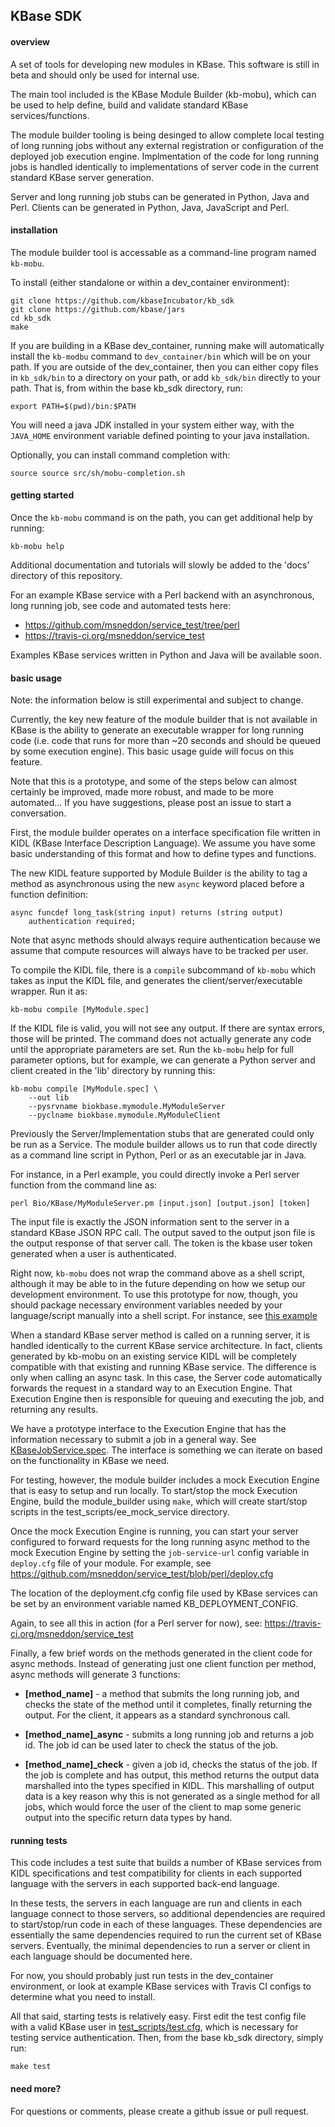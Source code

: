 ## KBase SDK

#### overview

A set of tools for developing new modules in KBase.  This software is
still in beta and should only be used for internal use.

The main tool included is the KBase Module Builder (kb-mobu), which can
be used to help define, build and validate standard KBase services/functions.

The module builder tooling is being desinged to allow complete local testing
of long running jobs without any external registration or configuration
of the deployed job execution engine.  Implmentation of the code for
long running jobs is handled identically to implementations of server
code in the current standard KBase server generation.

Server and long running job stubs can be generated in Python, Java and
Perl.  Clients can be generated in Python, Java, JavaScript and Perl.



#### installation

The module builder tool is accessable as a command-line program named `kb-mobu`.

To install (either standalone or within a dev_container environment):

    git clone https://github.com/kbaseIncubator/kb_sdk
    git clone https://github.com/kbase/jars
    cd kb_sdk
    make

If you are building in a KBase dev_container, running make will
automatically install the `kb-modbu` command to `dev_container/bin`
which will be on your path.  If you are outside of the dev_container,
then you can either copy files in `kb_sdk/bin` to a directory on
your path, or add `kb_sdk/bin` directly to your path.  That is, from within
the base kb_sdk directory, run:

    export PATH=$(pwd)/bin:$PATH

You will need a java JDK installed in your system either way, with the 
`JAVA_HOME` environment variable defined pointing to your java installation.

Optionally, you can install command completion with:

	source source src/sh/mobu-completion.sh



#### getting started

Once the `kb-mobu` command is on the path, you can get additional
help by running:

    kb-mobu help

Additional documentation and tutorials will slowly be added to the 'docs' 
directory of this repository.

For an example KBase service with a Perl backend with an asynchronous, long
running job, see code and automated tests here:

  -  https://github.com/msneddon/service_test/tree/perl
  -  https://travis-ci.org/msneddon/service_test

Examples KBase services written in Python and Java will be available soon.



#### basic usage

Note: the information below is still experimental and subject to change.

Currently, the key new feature of the module builder that is not available
in KBase is the ability to generate an executable wrapper for long running
code (i.e. code that runs for more than ~20 seconds and should be queued
by some execution engine).  This basic usage guide will focus on this feature.

Note that this is a prototype, and some of the steps below can almost certainly
be improved, made more robust, and made to be more automated...  If you have
suggestions, please post an issue to start a conversation. 

First, the module builder operates on a interface specification file written
in KIDL (KBase Interface Description Language).  We assume you have some
basic understanding of this format and how to define types and functions.

The new KIDL feature supported by Module Builder is the ability to tag a
method as asynchronous using the new `async` keyword placed before a
function definition:

    async funcdef long_task(string input) returns (string output)
        authentication required;

Note that async methods should always require authentication because we
assume that compute resources will always have to be tracked per user.

To compile the KIDL file, there is a `compile` subcommand of `kb-mobu`
which takes as input the KIDL file, and generates the client/server/executable
wrapper.  Run it as:

    kb-mobu compile [MyModule.spec]

If the KIDL file is valid, you will not see any output.  If there are syntax
errors, those will be printed.  The command does not actually generate any
code until the appropriate parameters are set. Run the `kb-mobu`
help for full parameter options, but for example, we can generate a Python
server and client created in the 'lib' directory by running this:

    kb-mobu compile [MyModule.spec] \
        --out lib
        --pysrvname biokbase.mymodule.MyModuleServer
        --pyclname biokbase.mymodule.MyModuleClient

Previously the Server/Implementation stubs that are generated could only be
run as a Service.  The module builder allows us to run that code directly
as a command line script in Python, Perl or as an executable jar in Java.

For instance, in a Perl example, you could directly invoke a Perl server
function from the command line as:

    perl Bio/KBase/MyModuleServer.pm [input.json] [output.json] [token]

The input file is exactly the JSON information sent to the server in a
standard KBase JSON RPC call.  The output saved to the output json file 
is the output response of that server call.  The token is the kbase user
token generated when a user is authenticated.

Right now, `kb-mobu` does not wrap the command above as a
shell script, although it may be able to in the future depending on how
we setup our development environment.  To use this prototype for now, 
though, you should package necessary environment variables needed by
your language/script manually into a shell script. For instance, see
[this example](https://github.com/msneddon/service_test/blob/perl/Makefile#L40)

When a standard KBase server method is called on a running server, it
is handled identically to the current KBase service architecture.  In fact,
clients generated by kb-mobu on an existing service KIDL will
be completely compatible with that existing and running KBase service.  The
difference is only when calling an async task.  In this case, the Server
code automatically forwards the request in a standard way to an Execution
Engine.  That Execution Engine then is responsible for queuing and executing
the job, and returning any results.

We have a prototype interface to the Execution Engine that has the information
necessary to submit a job in a general way.  See [KBaseJobService.spec](/KBaseJobService.spec).
The interface is something we can iterate on based on the functionality in KBase
we need.

For testing, however, the module builder includes a mock Execution Engine that
is easy to setup and run locally.  To start/stop the mock Execution Engine, build
the module_builder using `make`, which will create start/stop scripts in the
test_scripts/ee_mock_service directory.

Once the mock Execution Engine is running, you can start your server configured
to forward requests for the long running async method to the mock Execution Engine
by setting the `job-service-url` config variable in `deploy.cfg` file of your
module.  For example, see https://github.com/msneddon/service_test/blob/perl/deploy.cfg

The location of the deployment.cfg config file used by KBase services can be set
by an environment variable named KB_DEPLOYMENT_CONFIG.

Again, to see all this in action (for a Perl server for now), see: 
https://travis-ci.org/msneddon/service_test

Finally, a few brief words on the methods generated in the client code for
async methods.  Instead of generating just one client function per method,
async methods will generate 3 functions:

- **[method_name]** - a method that submits the long running job, and checks
  the state of the method until it completes, finally returning the output.
      For the client, it appears as a standard synchronous call.

- **[method_name]_async** - submits a long running job and returns a job
  id.  The job id can be used later to check the status of the job.

- **[method_name]_check** - given a job id, checks the status of the job. If
  the job is complete and has output, this method returns the output
  data marshalled into the types specified in KIDL.  This marshalling of
  output data is a key reason why this is not generated as a single method
  for all jobs, which would force the user of the client to map some generic
  output into the specific return data types by hand.


#### running tests

This code includes a test suite that builds a number of KBase services from 
KIDL specifications and test compatibility for clients in each supported 
language with the servers in each supported back-end language.

In these tests, the servers in each language are run and clients in each
language connect to those servers, so additional dependencies are required
to start/stop/run code in each of these languages.  These dependencies are
essentially the same dependencies required to run the current set of KBase
servers.  Eventually, the minimal dependencies to run a server or client
in each language should be documented here.

For now, you should probably just run tests in the dev_container environment,
or look at example KBase services with Travis CI configs to determine what you
need to install.

All that said, starting tests is relatively easy.  First edit the test config
file with a valid KBase user in [test_scripts/test.cfg](test_scripts/test.cfg),
which is necessary for testing service authentication.  Then, from the base 
kb_sdk directory, simply run:

    make test


#### need more?

For questions or comments, please create a github issue or pull request.


